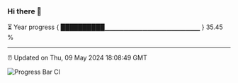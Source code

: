 ### Hi there 👋

⏳ Year progress { ██████████▁▁▁▁▁▁▁▁▁▁▁▁▁▁▁▁▁▁▁▁ } 35.45 %

---

⏰ Updated on Thu, 09 May 2024 18:08:49 GMT

![Progress Bar CI](https://github.com/Shyam-Makwana/GitHub-Actions-Demo/workflows/Progress%20Bar%20CI/badge.svg)
